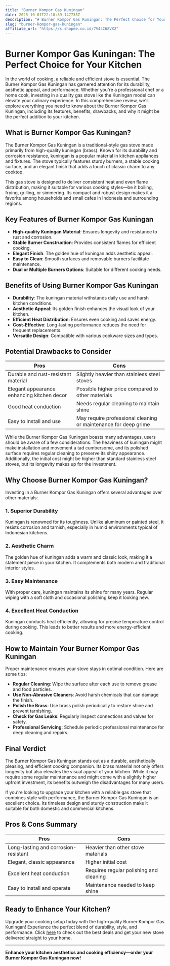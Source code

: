 ```yaml
---
title: "Burner Kompor Gas Kuningan"
date: 2025-10-01T22:10:39.147738Z
description: "# Burner Kompor Gas Kuningan: The Perfect Choice for Your Kitchen..."
slug: "burner-kompor-gas-kuningan"
affiliate_url: "https://s.shopee.co.id/7V44C68VX2"
---
```

# Burner Kompor Gas Kuningan: The Perfect Choice for Your Kitchen

In the world of cooking, a reliable and efficient stove is essential. The Burner Kompor Gas Kuningan has garnered attention for its durability, aesthetic appeal, and performance. Whether you're a professional chef or a home cook, investing in a quality gas stove like the Kuningan model can elevate your culinary experience. In this comprehensive review, we'll explore everything you need to know about the Burner Kompor Gas Kuningan, including its features, benefits, drawbacks, and why it might be the perfect addition to your kitchen.

## What is Burner Kompor Gas Kuningan?

The Burner Kompor Gas Kuningan is a traditional-style gas stove made primarily from high-quality kuningan (brass). Known for its durability and corrosion resistance, kuningan is a popular material in kitchen appliances and fixtures. The stove typically features sturdy burners, a stable cooking surface, and an elegant finish that adds a touch of classic charm to any cooktop.

This gas stove is designed to deliver consistent heat and even flame distribution, making it suitable for various cooking styles—be it boiling, frying, grilling, or simmering. Its compact and robust design makes it a favorite among households and small cafes in Indonesia and surrounding regions.

## Key Features of Burner Kompor Gas Kuningan

- **High-quality Kuningan Material**: Ensures longevity and resistance to rust and corrosion.
- **Stable Burner Construction**: Provides consistent flames for efficient cooking.
- **Elegant Finish**: The golden hue of kuningan adds aesthetic appeal.
- **Easy to Clean**: Smooth surfaces and removable burners facilitate maintenance.
- **Dual or Multiple Burners Options**: Suitable for different cooking needs.

## Benefits of Using Burner Kompor Gas Kuningan

- **Durability**: The kuningan material withstands daily use and harsh kitchen conditions.
- **Aesthetic Appeal**: Its golden finish enhances the visual look of your kitchen.
- **Efficient Heat Distribution**: Ensures even cooking and saves energy.
- **Cost-Effective**: Long-lasting performance reduces the need for frequent replacements.
- **Versatile Design**: Compatible with various cookware sizes and types.

## Potential Drawbacks to Consider

| Pros | Cons |
|------|-------|
| Durable and rust-resistant material | Slightly heavier than stainless steel stoves |
| Elegant appearance enhancing kitchen decor | Possible higher price compared to other materials |
| Good heat conduction | Needs regular cleaning to maintain shine |
| Easy to install and use | May require professional cleaning or maintenance for deep grime |

While the Burner Kompor Gas Kuningan boasts many advantages, users should be aware of a few considerations. The heaviness of kuningan might make installation and movement a tad cumbersome, and its polished surface requires regular cleaning to preserve its shiny appearance. Additionally, the initial cost might be higher than standard stainless steel stoves, but its longevity makes up for the investment.

## Why Choose Burner Kompor Gas Kuningan?

Investing in a Burner Kompor Gas Kuningan offers several advantages over other materials:

### 1. Superior Durability

Kuningan is renowned for its toughness. Unlike aluminum or painted steel, it resists corrosion and tarnish, especially in humid environments typical of Indonesian kitchens.

### 2. Aesthetic Charm

The golden hue of kuningan adds a warm and classic look, making it a statement piece in your kitchen. It complements both modern and traditional interior styles.

### 3. Easy Maintenance

With proper care, kuningan maintains its shine for many years. Regular wiping with a soft cloth and occasional polishing keep it looking new.

### 4. Excellent Heat Conduction

Kuningan conducts heat efficiently, allowing for precise temperature control during cooking. This leads to better results and more energy-efficient cooking.

## How to Maintain Your Burner Kompor Gas Kuningan

Proper maintenance ensures your stove stays in optimal condition. Here are some tips:

- **Regular Cleaning**: Wipe the surface after each use to remove grease and food particles.
- **Use Non-Abrasive Cleaners**: Avoid harsh chemicals that can damage the finish.
- **Polish the Brass**: Use brass polish periodically to restore shine and prevent tarnishing.
- **Check for Gas Leaks**: Regularly inspect connections and valves for safety.
- **Professional Servicing**: Schedule periodic professional maintenance for deep cleaning and repairs.

## Final Verdict

The Burner Kompor Gas Kuningan stands out as a durable, aesthetically pleasing, and efficient cooking companion. Its brass material not only offers longevity but also elevates the visual appeal of your kitchen. While it may require some regular maintenance and might come with a slightly higher upfront investment, its benefits outweigh the disadvantages for many users.

If you're looking to upgrade your kitchen with a reliable gas stove that combines style with performance, the Burner Kompor Gas Kuningan is an excellent choice. Its timeless design and sturdy construction make it suitable for both domestic and commercial kitchens.

## Pros & Cons Summary

| **Pros** | **Cons** |
| --- | --- |
| Long-lasting and corrosion-resistant | Heavier than other stove materials |
| Elegant, classic appearance | Higher initial cost |
| Excellent heat conduction | Requires regular polishing and cleaning |
| Easy to install and operate | Maintenance needed to keep shine |

## Ready to Enhance Your Kitchen?

Upgrade your cooking setup today with the high-quality Burner Kompor Gas Kuningan! Experience the perfect blend of durability, style, and performance. Click [here](https://s.shopee.co.id/7V44C68VX2) to check out the best deals and get your new stove delivered straight to your home.

---

**Enhance your kitchen aesthetics and cooking efficiency—order your Burner Kompor Gas Kuningan now!**